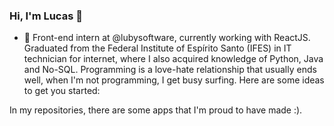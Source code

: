 ### Hi, I'm Lucas 👋


- 🔭 Front-end intern at @lubysoftware, currently working with ReactJS.
Graduated from the Federal Institute of Espírito Santo (IFES) in IT technician for internet, where I also acquired knowledge of Python, Java and No-SQL.
Programming is a love-hate relationship that usually ends well, when I'm not programming, I get busy surfing. 
Here are some ideas to get you started:

In my repositories, there are some apps that I'm proud to have made :).
